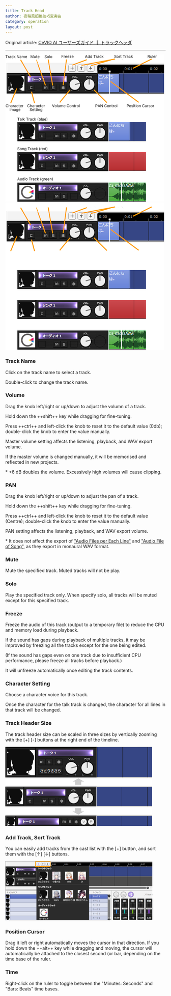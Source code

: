 ```yaml
---
title: Track Head
author: 夜輪風超絶技巧変奏曲
category: operation
layout: post
---
```

Original article: [CeVIO AI ユーザーズガイド ┃ トラックヘッダ](https://cevio.jp/guide/cevio_ai/operation/trackhead/)

---

![track head](images/trackhead_1.png#only-light)
![track head](images/trackhead_1_dark.png#only-dark)

### Track Name

Click on the track name to select a track.

Double-click to change the track name.

### Volume

Drag the knob left/right or up/down to adjust the volumn of a track.

Hold down the ++shift++ key while dragging for fine-tuning.

Press ++ctrl++ and left-click the knob to reset it to the default value (0db); double-click the knob to enter the value manually.

Master volume setting affects the listening, playback, and WAV export volume.

If the master volume is changed manually, it will be memorised and reflected in new projects.

\* +6 dB doubles the volume. Excessively high volumes will cause clipping.

### PAN

Drag the knob left/right or up/down to adjust the pan of a track.

Hold down the ++shift++ key while dragging for fine-tuning.

Press ++ctrl++ and left-click the knob to reset it to the default value (Centre); double-click the knob to enter the value manually.

PAN setting affects the listening, playback, and WAV export volume.

\* It does not affect the export of ["Audio Files per Each Line"](../menu#audio-files-per-each-line) and ["Audio File of Song"](../menu#audio-file-of-song), as they export in monaural WAV format.

### Mute

Mute the specified track. Muted tracks will not be play.

### Solo

Play the specified track only. When specify solo, all tracks will be muted except for this specified track.

### Freeze

Freeze the audio of this track (output to a temporary file) to reduce the CPU and memory load during playback.

If the sound has gaps during playback of multiple tracks, it may be improved by freezing all the tracks except for the one being edited.

(If the sound has gaps even on one track due to insufficient CPU performance, please freeze all tracks before playback.)

It will unfreeze automatically once editing the track contents.

### Character Setting

Choose a character voice for this track.

Once the character for the talk track is changed, the character for all lines in that track will be changed.

### Track Header Size

The track header size can be scaled in three sizes by vertically zooming with the [+] [-] buttons at the right end of the timeline.

![track head zoom](images/trackhead_2.png)

### Add Track, Sort Track

You can easily add tracks from the cast list with the [+] button, and sort them with the [↑] [↓] buttons.

![cast list](images/trackhead_3.png)

### Position Cursor

Drag it left or right automatically moves the cursor in that direction. If you hold down the ++alt++ key while dragging and moving, the cursor will automatically be attached to the closest second (or bar, depending on the time base of the ruler.

### Time

Right-click on the ruler to toggle between the "Minutes: Seconds" and "Bars: Beats" time bases.
